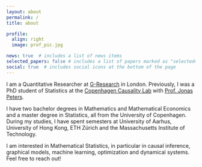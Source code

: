 ```yaml
---
layout: about
permalink: /
title: about

profile:
  align: right
  image: prof_pic.jpg

news: true  # includes a list of news items
selected_papers: false # includes a list of papers marked as "selected={true}"
social: true  # includes social icons at the bottom of the page
---
```


I am a Quantitative Researcher at [G-Research](https://www.gresearch.co.uk) in London.
Previously, I was a PhD student of Statistics at the [Copenhagen Causality Lab](https://www.math.ku.dk/english/research/spt/cocala/) with [Prof. Jonas Peters](http://web.math.ku.dk/~peters/).

I have two bachelor degrees in Mathematics and Mathematical Economics and a master degree in Statistics, all from the University of Copenhagen. During my studies, I have spent semesters at University of Aarhus, University of Hong Kong, ETH Zürich and the Massachusetts Institute of Technology.

I am interested in Mathematical Statistics, in particular in causal inference, graphical models, machine learning, optimization and dynamical systems.
Feel free to reach out!
